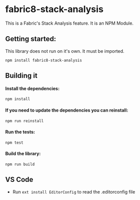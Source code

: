 # fabric8-stack-analysis

This is a Fabric's Stack Analysis feature. It is an NPM Module.

## Getting started:

This library does not run on it's own. It must be imported. 

`npm install fabric8-stack-analysis`

## Building it 
 
#### Install the dependencies:
 
 `npm install`
 
#### If you need to update the dependencies you can reinstall:
 
 `npm run reinstall`
 
#### Run the tests:
 
 `npm test`
 
#### Build the library:
 
 `npm run build`

## VS Code

* Run `ext install EditorConfig` to read the .editorconfig file
